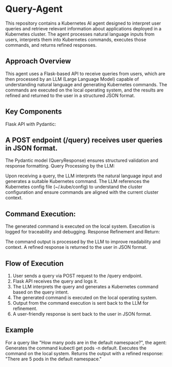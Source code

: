 # Query-Agent
This repository contains a Kubernetes AI agent designed to interpret user queries and retrieve relevant information about applications deployed in a Kubernetes cluster. The agent processes natural language inputs from users, interprets them into Kubernetes commands, executes those commands, and returns refined responses.

## Approach Overview
This agent uses a Flask-based API to receive queries from users, which are then processed by an LLM (Large Language Model) capable of understanding natural language and generating Kubernetes commands. The commands are executed on the local operating system, and the results are refined and returned to the user in a structured JSON format.

## Key Components
Flask API with Pydantic:

## A POST endpoint (/query) receives user queries in JSON format.
The Pydantic model (QueryResponse) ensures structured validation and response formatting.
Query Processing by the LLM:

Upon receiving a query, the LLM interprets the natural language input and generates a suitable Kubernetes command.
The LLM references the Kubernetes config file (~/.kube/config) to understand the cluster configuration and ensure commands are aligned with the current cluster context.
## Command Execution:

The generated command is executed on the local system.
Execution is logged for traceability and debugging.
Response Refinement and Return:

The command output is processed by the LLM to improve readability and context.
A refined response is returned to the user in JSON format.
## Flow of Execution
1) User sends a query via POST request to the /query endpoint.
2) Flask API receives the query and logs it.
3) The LLM interprets the query and generates a Kubernetes command based on the query intent.
4) The generated command is executed on the local operating system.
5) Output from the command execution is sent back to the LLM for refinement.
6) A user-friendly response is sent back to the user in JSON format.

## Example
For a query like "How many pods are in the default namespace?", the agent:
Generates the command kubectl get pods -n default.
Executes the command on the local system.
Returns the output with a refined response: "There are 5 pods in the default namespace."


